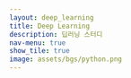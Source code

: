 ```yaml
---
layout: deep_learning
title: Deep Learning
description: 딥러닝 스터디
nav-menu: true
show_tile: true  
image: assets/bgs/python.png
---
```



<!-- deep_learning.html 레이아웃 페이지 -->